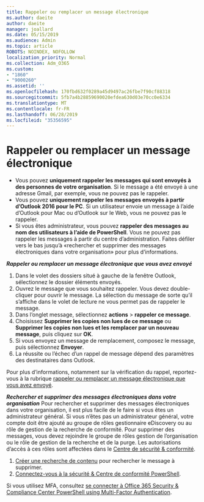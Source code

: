 ```yaml
---
title: Rappeler ou remplacer un message électronique
ms.author: daeite
author: daeite
manager: joallard
ms.date: 05/15/2019
ms.audience: Admin
ms.topic: article
ROBOTS: NOINDEX, NOFOLLOW
localization_priority: Normal
ms.collection: Adm_O365
ms.custom:
- "1860"
- "9000260"
ms.assetid: ''
ms.openlocfilehash: 170fbd632f0289a45d9497ac26fbe7f90cf88318
ms.sourcegitcommit: 5fb7a4b28859690020efdea630d03e70cc0e6334
ms.translationtype: MT
ms.contentlocale: fr-FR
ms.lasthandoff: 06/28/2019
ms.locfileid: "35356595"
---
```

# <a name="recall-or-replace-an-email-message"></a>Rappeler ou remplacer un message électronique

- Vous pouvez **uniquement rappeler les messages qui sont envoyés à des personnes de votre organisation**. Si le message a été envoyé à une adresse Gmail, par exemple, vous ne pouvez pas le rappeler.
- Vous pouvez **uniquement rappeler les messages envoyés à partir d’Outlook 2016 pour le PC**. Si un utilisateur envoie un message à l’aide d’Outlook pour Mac ou d’Outlook sur le Web, vous ne pouvez pas le rappeler.
- Si vous êtes administrateur, vous pouvez **rappeler des messages au nom des utilisateurs à l’aide de PowerShell**. Vous ne pouvez pas rappeler les messages à partir du centre d’administration. Faites défiler vers le bas jusqu’à «rechercher et supprimer des messages électroniques dans votre organisation» pour plus d’informations.

***Rappeler ou remplacer un message électronique que vous avez envoyé***

1. Dans le volet des dossiers situé à gauche de la fenêtre Outlook, sélectionnez le dossier éléments envoyés.
2. Ouvrez le message que vous souhaitez rappeler. Vous devez double-cliquer pour ouvrir le message. La sélection du message de sorte qu’il s’affiche dans le volet de lecture ne vous permet pas de rappeler le message.
3. Dans l’onglet message, sélectionnez **actions** > **rappeler ce message**.
4. Choisissez **Supprimer les copies non lues de ce message** ou **Supprimer les copies non lues et les remplacer par un nouveau message**, puis cliquez sur **OK**.
5. Si vous envoyez un message de remplacement, composez le message, puis sélectionnez **Envoyer**.
6. La réussite ou l’échec d’un rappel de message dépend des paramètres des destinataires dans Outlook.

Pour plus d’informations, notamment sur la vérification du rappel, reportez-vous à la rubrique [rappeler ou remplacer un message électronique que vous avez envoyé](https://support.office.com/article/35027f88-d655-4554-b4f8-6c0729a723a0).

***Rechercher et supprimer des messages électroniques dans votre organisation*** Pour rechercher et supprimer des messages électroniques dans votre organisation, il est plus facile de le faire si vous êtes un administrateur général. Si vous n’êtes pas un administrateur général, votre compte doit être ajouté au groupe de rôles gestionnaire eDiscovery ou au rôle de gestion de la recherche de conformité. Pour supprimer des messages, vous devez rejoindre le groupe de rôles gestion de l’organisation ou le rôle de gestion de la recherche et de la purge. Les autorisations d’accès à ces rôles sont affectées dans le [Centre de sécurité & conformité](https://protection.office.com/).

1. [Créer une recherche de contenu](https://docs.microsoft.com/office365/securitycompliance/content-search) pour rechercher le message à supprimer.
2. [Connectez-vous à la sécurité & Centre de conformité PowerShell](https://docs.microsoft.com/powershell/exchange/office-365-scc/connect-to-scc-powershell/connect-to-scc-powershell?view=exchange-ps). 

Si vous utilisez MFA, consultez [se connecter à Office 365 Security & Compliance Center PowerShell using Multi-Factor Authentication](https://docs.microsoft.com/powershell/exchange/office-365-scc/connect-to-scc-powershell/mfa-connect-to-scc-powershell?view=exchange-ps). 
